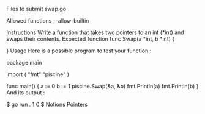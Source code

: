 Files to submit
swap.go

Allowed functions
--allow-builtin

Instructions
Write a function that takes two pointers to an int (*int) and swaps their contents.
Expected function
func Swap(a *int, b *int) {

}
Usage
Here is a possible program to test your function :

package main

import (
	"fmt"
	"piscine"
)

func main() {
	a := 0
	b := 1
	piscine.Swap(&a, &b)
	fmt.Println(a)
	fmt.Println(b)
}
And its output :

$ go run .
1
0
$
Notions
Pointers
